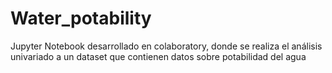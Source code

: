 # Water_potability
Jupyter Notebook desarrollado en colaboratory, donde se realiza el análisis univariado a un dataset que contienen datos sobre potabilidad del agua
